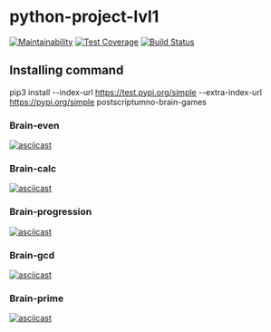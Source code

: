 # python-project-lvl1

[![Maintainability](https://api.codeclimate.com/v1/badges/a99a88d28ad37a79dbf6/maintainability)](https://codeclimate.com/github/codeclimate/codeclimate/maintainability)
[![Test Coverage](https://api.codeclimate.com/v1/badges/a99a88d28ad37a79dbf6/test_coverage)](https://codeclimate.com/github/codeclimate/codeclimate/test_coverage)
[![Build Status](https://travis-ci.org/postscriptumno/python-project-lvl1.svg?branch=master)](https://travis-ci.org/postscriptumno/python-project-lvl1)

## Installing command

pip3 install --index-url <https://test.pypi.org/simple> --extra-index-url <https://pypi.org/simple> postscriptumno-brain-games

### Brain-even

[![asciicast](https://asciinema.org/a/XTWAUeLM5LwAr50LzE0nPhQrv.svg)](https://asciinema.org/a/XTWAUeLM5LwAr50LzE0nPhQrv)

### Brain-calc

[![asciicast](https://asciinema.org/a/TC4VwapXY6QXU4JhePMjsrie1.svg)](https://asciinema.org/a/TC4VwapXY6QXU4JhePMjsrie1)

### Brain-progression

[![asciicast](https://asciinema.org/a/dDOOgbLGx6bG1thsVgqZRbHlY.svg)](https://asciinema.org/a/dDOOgbLGx6bG1thsVgqZRbHlY)

### Brain-gcd

[![asciicast](https://asciinema.org/a/NgR2pi5QplmaTSUGOFw6mgble.svg)](https://asciinema.org/a/NgR2pi5QplmaTSUGOFw6mgble)

### Brain-prime

[![asciicast](https://asciinema.org/a/0RUGPdJhJObEYpKowc0O2bK4m.svg)](https://asciinema.org/a/0RUGPdJhJObEYpKowc0O2bK4m)
